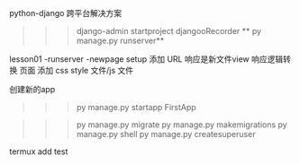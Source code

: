 python-django 跨平台解决方案

>>> django-admin startproject djangooRecorder
>>>  ** py manage.py runserver**

lesson01
-runserver
-newpage setup 
 添加 URL 响应是新文件view 响应逻辑转换 页面
 添加 css style 文件/js 文件

创建新的app
>>>  py manage.py startapp FirstApp

>>> py manage.py migrate 
>>>  py manage.py makemigrations
>>>  py manage.py shell
>>>  py manage.py createsuperuser

termux add test
